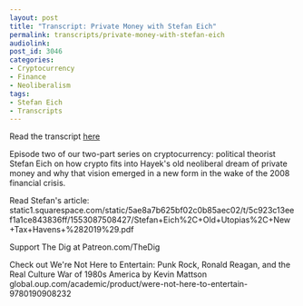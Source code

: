 ```yaml
---
layout: post
title: "Transcript: Private Money with Stefan Eich"
permalink: transcripts/private-money-with-stefan-eich
audiolink: 
post_id: 3046
categories:
- Cryptocurrency
- Finance
- Neoliberalism
tags:
- Stefan Eich
- Transcripts
---
```

Read the transcript [here](https://jacobinmag.com/2022/02/cryptocurrency-democratize-monetary-policy-economics-banks-financial-system-bitcoin)

Episode two of our two-part series on cryptocurrency: political theorist Stefan Eich on how crypto fits into Hayek's old neoliberal dream of private money and why that vision emerged in a new form in the wake of the 2008 financial crisis. 

Read Stefan's article: static1.squarespace.com/static/5ae8a7b625bf02c0b85aec02/t/5c923c13eef1a1ce843836ff/1553087508427/Stefan+Eich%2C+Old+Utopias%2C+New+Tax+Havens+%282019%29.pdf 

Support The Dig at Patreon.com/TheDig

Check out We're Not Here to Entertain: Punk Rock, Ronald Reagan, and the Real Culture War of 1980s America by Kevin Mattson global.oup.com/academic/product/were-not-here-to-entertain-9780190908232